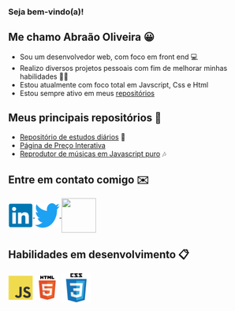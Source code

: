 ### Seja bem-vindo(a)!

## Me chamo Abraão Oliveira :grinning:

- Sou um desenvolvedor web, com foco em front end :computer:
- Realizo diversos projetos pessoais com fim de melhorar minhas habilidades :man_technologist:
- Estou atualmente com foco total em Javscript, Css e Html
- Estou sempre ativo em meus <a href="https://github.com/Abraao2501?tab=repositories">repositórios</a>

## Meus principais repositórios :file_folder:
- <a href="https://github.com/Abraao2501/Every-day-a-new-learning">Repositório de estudos diários</a> :calendar:
- <a href="https://github.com/Abraao2501/Interactive-pricing-component">Página de Preço Interativa</a>
- <a href="https://github.com/Abraao2501/Play_Indie">Reprodutor de músicas em Javascript puro</a> :notes:

## Entre em contato comigo :envelope:
<a href="https://www.linkedin.com/in/abra%C3%A3o-veras-9b62571b9/">
    <img src="https://raw.githubusercontent.com/devicons/devicon/master/icons/linkedin/linkedin-original.svg" width="50" height="50" align="center">
</a>
<a href="https://twitter.com/Abraao2501">
    <img src="https://raw.githubusercontent.com/devicons/devicon/master/icons/twitter/twitter-original.svg" width="50" height="50" align="center">
</a>
<a href="https://www.instagram.com/abraao_veras_04/">
  <img src="https://img.icons8.com/fluent/48/000000/instagram-new.png" width="70" height="70" align="center"/>
</a>

## Habilidades em desenvolvimento :clipboard:
<img src="https://raw.githubusercontent.com/devicons/devicon/master/icons/javascript/javascript-original.svg" width="50" height="50" align="center" width="50" height="50" align="center" width="50" height="50" align="center"> <img src="https://raw.githubusercontent.com/devicons/devicon/master/icons/html5/html5-original-wordmark.svg" width="50" height="50" align="center" width="60" height="60" align="center"> <img src="https://raw.githubusercontent.com/devicons/devicon/master/icons/css3/css3-original-wordmark.svg" width="60" height="60" align="center">


